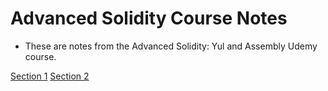 # Advanced Solidity Course Notes

- These are notes from the Advanced Solidity: Yul and Assembly Udemy course.

[Section 1](./section-1.md)
[Section 2](./section-2.md)